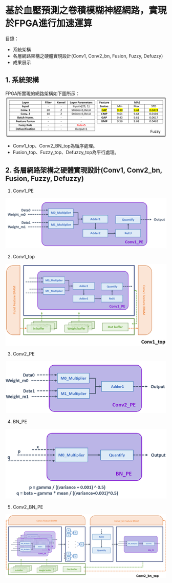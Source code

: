 # 基於血壓預測之卷積模糊神經網路，實現於FPGA進行加速運算

目錄：
- 系統架構
- 各層網路架構之硬體實現設計(Conv1, Conv2_bn, Fusion, Fuzzy, Defuzzy)
- 成果展示

## 1. 系統架構
FPGA所實現的網路架構如下圖所示：
![image](https://github.com/Slaung/Blood-Pressure-Estimation-CFNP-Implement-FPGA/blob/main/Figure/Figure1.png)

- Conv1_top、Conv2_BN_top為循序處理。
- Fusion_top、Fuzzy_top、Defuzzy_top為平行處理。

## 2. 各層網路架構之硬體實現設計(Conv1, Conv2_bn, Fusion, Fuzzy, Defuzzy)
1. Conv1_PE

![image](https://github.com/Slaung/Blood-Pressure-Estimation-CFNP-Implement-FPGA/blob/main/Figure/Figure2.png)

2. Conv1_top

![image](https://github.com/Slaung/Blood-Pressure-Estimation-CFNP-Implement-FPGA/blob/main/Figure/Figure3.png)

3. Conv2_PE

![image](https://github.com/Slaung/Blood-Pressure-Estimation-CFNP-Implement-FPGA/blob/main/Figure/Figure4.png)

4. BN_PE

![image](https://github.com/Slaung/Blood-Pressure-Estimation-CFNP-Implement-FPGA/blob/main/Figure/Figure5.png)

5. Conv2_BN_PE

![image](https://github.com/Slaung/Blood-Pressure-Estimation-CFNP-Implement-FPGA/blob/main/Figure/Figure6.png)
   
